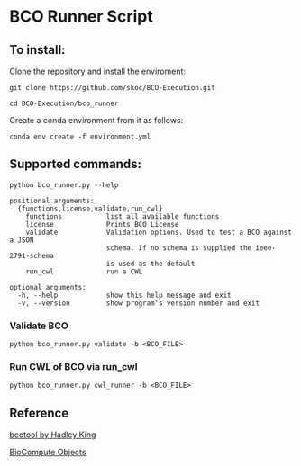 # BCO Runner Script

## To install:

Clone the repository and install the enviroment:

`git clone https://github.com/skoc/BCO-Execution.git`

`cd BCO-Execution/bco_runner`

Create a conda environment from it as follows:

`conda env create -f environment.yml`

## Supported commands:

```
python bco_runner.py --help

positional arguments:
  {functions,license,validate,run_cwl}
    functions           list all available functions
    license             Prints BCO License
    validate            Validation options. Used to test a BCO against a JSON
                        schema. If no schema is supplied the ieee-2791-schema
                        is used as the default
    run_cwl             run a CWL

optional arguments:
  -h, --help            show this help message and exit
  -v, --version         show program's version number and exit

```

### Validate BCO
```
python bco_runner.py validate -b <BCO_FILE>
``` 

### Run CWL of BCO via run_cwl
```
python bco_runner.py cwl_runner -b <BCO_FILE>

```

## Reference

[bcotool by Hadley King](https://github.com/HadleyKing/bcotool)

[BioCompute Objects](https://biocomputeobject.org/)